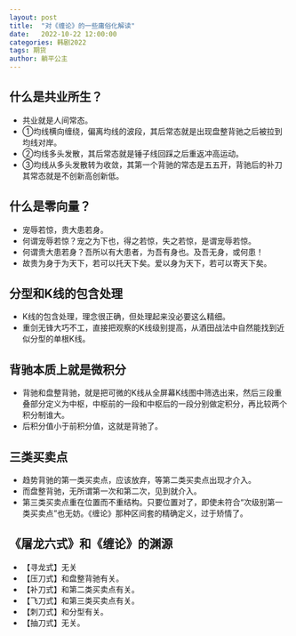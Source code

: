 ```yaml
---
layout: post
title:  "对《缠论》的一些庸俗化解读"
date:   2022-10-22 12:00:00
categories: 韩剧2022
tags: 期货
author: 躺平公主
---
```

## 什么是共业所生？
* 共业就是人间常态。
* ①均线横向缠绕，偏离均线的波段，其后常态就是出现盘整背驰之后被拉到均线对岸。
* ②均线多头发散，其后常态就是锤子线回踩之后重返冲高运动。
* ③均线从多头发散转为收敛，其第一个背驰的常态是五五开，背驰后的补刀其常态就是不创新高创新低。

## 什么是零向量？
* 宠辱若惊，贵大患若身。
* 何谓宠辱若惊？宠之为下也，得之若惊，失之若惊，是谓宠辱若惊。
* 何谓贵大患若身？吾所以有大患者，为吾有身也。及吾无身，或何患！
* 故贵为身于为天下，若可以托天下矣。爱以身为天下，若可以寄天下矣。

## 分型和K线的包含处理
* K线的包含处理，理念很正确，但处理起来没必要这么精细。
* 重剑无锋大巧不工，直接把观察的K线级别提高，从酒田战法中自然能找到近似分型的单根K线。

## 背驰本质上就是微积分
* 背驰和盘整背驰，就是把可微的K线从全屏幕K线图中筛选出来，然后三段重叠部分定义为中枢，中枢前的一段和中枢后的一段分别做定积分，再比较两个积分制谁大。
* 后积分值小于前积分值，这就是背驰了。

## 三类买卖点
* 趋势背驰的第一类买卖点，应该放弃，等第二类买卖点出现才介入。
* 而盘整背驰，无所谓第一次和第二次，见到就介入。
* 第三类买卖点重在位置而不重结构。只要位置对了，即使未符合“次级别第一类买卖点”也无妨。《缠论》那种区间套的精确定义，过于矫情了。

## 《屠龙六式》和《缠论》的渊源
* 【寻龙式】无关
* 【压刀式】和盘整背驰有关。
* 【补刀式】和第二类买卖点有关。
* 【飞刀式】和第三类买卖点有关。
* 【刺刀式】和分型有关。
* 【抽刀式】无关。
